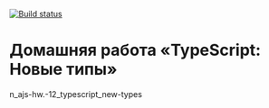 [![Build status](https://ci.appveyor.com/api/projects/status/574jyj8jjqfyadyd?svg=true)](https://ci.appveyor.com/project/a-naraikin/ajs-homeworks-typescript-new-types)
# Домашняя работа «TypeScript: Новые типы»
n_ajs-hw.-12_typescript_new-types
